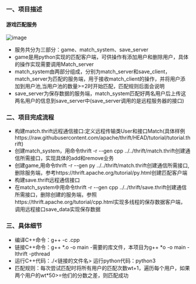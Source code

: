 ### 一、项目描述
#### 游戏匹配服务
![image](https://github.com/ZKurfurst/thrift_lesson/assets/105918870/bbd7008c-1bb2-4e1e-834c-1d79ac60a711)
- 服务共分为三部分：game、match_system、save_server
- game是用python实现的匹配客户端，可供操作有添加用户和删除用户，具体的操作实现需要调用Match_server
- match_system由两部分组成，分别为match_server和save_client，match_server为匹配的服务端，用于接收match_client的操作，并将用户添加到用户池,当用户池的数量>=2时开始匹配，匹配规则后面会说明
- save_server为保存数据的服务端，match_system匹配好两名用户后上传这两名用户的信息到save_server中(save_server调用的是远程服务器的接口)
### 二、项目完成流程
- 构建match.thrift远程通信接口:定义远程传输类User和接口Match(具体样例https://raw.githubusercontent.com/apache/thrift/HEAD/tutorial/tutorial.thrift)
- 创建match_system，用命令thrift -r --gen cpp ../../thrift/match.thrift创建通信所需接口，实现具体的add和remove业务
- 创建game,用命令thrift -r --gen py ../../thrift/match.thrift创建通信所需接口,删除服务端，参考https://thrift.apache.org/tutorial/py.html创建匹配客户端
- 构建save.thrift远程通信接口
- 在match_system中用命令thrift -r --gen cpp ../../thrift/save.thrift创建通信所需接口，删除创建的服务端，参照https://thrift.apache.org/tutorial/cpp.html实现多线程的保存数据客户端，调用远程接口save_data实现保存数据
### 三、具体细节
- 编译C++命令：g++ -c <filename>.cpp
- 链接C++命令：g++ *.o -o main -需要的库文件，本项目为g++ *o -o main -lthrift -pthread
- 运行C++代码：./<链接的文件名>  运行python代码：python3 <filename>
- 匹配规则：每次尝试匹配时将所有用户的匹配次数wt+1，遍历每个用户，如果两个用户的wt*50>=他们的分数之差，则匹配成功
